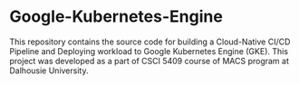 # Google-Kubernetes-Engine
This repository contains the source code for building a Cloud-Native CI/CD Pipeline and Deploying workload to Google Kubernetes Engine (GKE). This project was developed as a part of CSCI 5409 course of MACS program at Dalhousie University.
